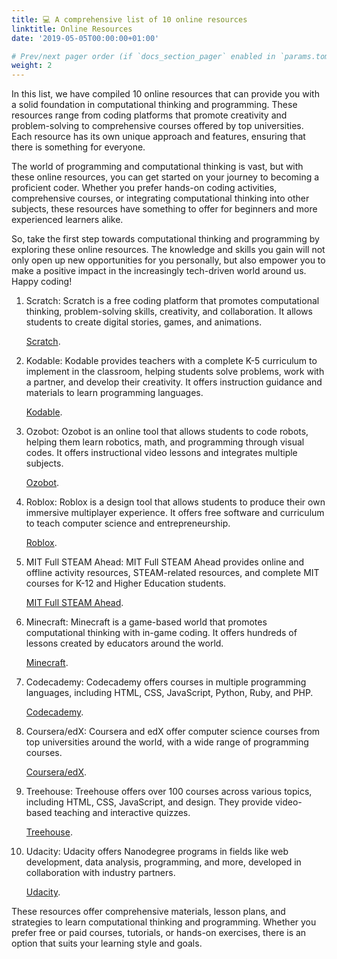```yaml
---
title: 💻 A comprehensive list of 10 online resources
linktitle: Online Resources
date: '2019-05-05T00:00:00+01:00'

# Prev/next pager order (if `docs_section_pager` enabled in `params.toml`)
weight: 2
--- 
```


In this list, we have compiled 10 online resources that can provide you with a solid foundation in computational thinking and programming. These resources range from coding platforms that promote creativity and problem-solving to comprehensive courses offered by top universities. Each resource has its own unique approach and features, ensuring that there is something for everyone.

The world of programming and computational thinking is vast, but with these online resources, you can get started on your journey to becoming a proficient coder. Whether you prefer hands-on coding activities, comprehensive courses, or integrating computational thinking into other subjects, these resources have something to offer for beginners and more experienced learners alike.

So, take the first step towards computational thinking and programming by exploring these online resources. The knowledge and skills you gain will not only open up new opportunities for you personally, but also empower you to make a positive impact in the increasingly tech-driven world around us. Happy coding!

1. Scratch: Scratch is a free coding platform that promotes computational thinking, problem-solving skills, creativity, and collaboration. It allows students to create digital stories, games, and animations.

   [Scratch](https://www.cypherlearning.com/blog/k-20/6-digital-tools-that-encourage-computational-thinking).

2. Kodable: Kodable provides teachers with a complete K-5 curriculum to implement in the classroom, helping students solve problems, work with a partner, and develop their creativity. It offers instruction guidance and materials to learn programming languages.

   [Kodable](https://www.cypherlearning.com/blog/k-20/6-digital-tools-that-encourage-computational-thinking).

3. Ozobot: Ozobot is an online tool that allows students to code robots, helping them learn robotics, math, and programming through visual codes. It offers instructional video lessons and integrates multiple subjects.

   [Ozobot](https://www.cypherlearning.com/blog/k-20/6-digital-tools-that-encourage-computational-thinking).

4. Roblox: Roblox is a design tool that allows students to produce their own immersive multiplayer experience. It offers free software and curriculum to teach computer science and entrepreneurship.

   [Roblox](https://www.cypherlearning.com/blog/k-20/6-digital-tools-that-encourage-computational-thinking).

5. MIT Full STEAM Ahead: MIT Full STEAM Ahead provides online and offline activity resources, STEAM-related resources, and complete MIT courses for K-12 and Higher Education students.

    [MIT Full STEAM Ahead](https://www.cypherlearning.com/blog/k-20/6-digital-tools-that-encourage-computational-thinking).

6. Minecraft: Minecraft is a game-based world that promotes computational thinking with in-game coding. It offers hundreds of lessons created by educators around the world.

    [Minecraft](https://www.cypherlearning.com/blog/k-20/6-digital-tools-that-encourage-computational-thinking).

7. Codecademy: Codecademy offers courses in multiple programming languages, including HTML, CSS, JavaScript, Python, Ruby, and PHP.

     [Codecademy](https://www.monster.com/career-advice/article/learn-how-to-code-online).

8. Coursera/edX: Coursera and edX offer computer science courses from top universities around the world, with a wide range of programming courses.

    [Coursera/edX](https://www.monster.com/career-advice/article/learn-how-to-code-online).

9. Treehouse: Treehouse offers over 100 courses across various topics, including HTML, CSS, JavaScript, and design. They provide video-based teaching and interactive quizzes.

    [Treehouse](https://www.monster.com/career-advice/article/learn-how-to-code-online).

10. Udacity: Udacity offers Nanodegree programs in fields like web development, data analysis, programming, and more, developed in collaboration with industry partners.

    [Udacity](https://www.monster.com/career-advice/article/learn-how-to-code-online).

These resources offer comprehensive materials, lesson plans, and strategies to learn computational thinking and programming. Whether you prefer free or paid courses, tutorials, or hands-on exercises, there is an option that suits your learning style and goals.
